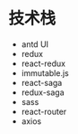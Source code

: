 # 技术栈

- antd UI
- redux
- react-redux
- immutable.js
- react-saga
- redux-saga
- sass
- react-router
- axios